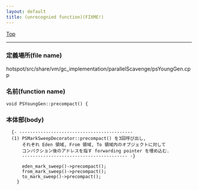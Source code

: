 ```yaml
---
layout: default
title: (unrecognied function)(FIXME!)
---
```

[Top](../index.html)

--- 
### 定義場所(file name)
hotspot/src/share/vm/gc_implementation/parallelScavenge/psYoungGen.cpp

### 名前(function name)
```
void PSYoungGen::precompact() {
```

### 本体部(body)
```
  {- -------------------------------------------
  (1) PSMarkSweepDecorator::precompact() を3回呼び出し, 
      それぞれ Eden 領域, From 領域, To 領域内のオブジェクトに対して
      コンパクション後のアドレスを指す forwarding pointer を埋め込む.
      ---------------------------------------- -}

	  eden_mark_sweep()->precompact();
	  from_mark_sweep()->precompact();
	  to_mark_sweep()->precompact();
	}
	
```



